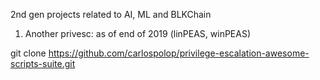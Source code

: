 2nd gen projects related to AI, ML and BLKChain

1. Another privesc: as of end of 2019 (linPEAS, winPEAS)

git clone https://github.com/carlospolop/privilege-escalation-awesome-scripts-suite.git



